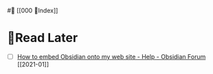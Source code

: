#📇 [[000 📇Index]]
# 🔖Read Later

- [ ] [How to embed Obsidian onto my web site - Help - Obsidian Forum](https://forum.obsidian.md/t/how-to-embed-obsidian-onto-my-web-site/19123) [[2021-01]]